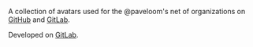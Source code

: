 A collection of avatars used for the @paveloom's net of organizations on [GitHub](https://github.com/Paveloom) and [GitLab](https://gitlab.com/paveloom-g).

Developed on [GitLab](https://gitlab.com/paveloom-g/other/OrgAvatars).